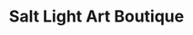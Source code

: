 ---
title: "Salt Light Art Boutique"
url: /saint-petersburg/salt-light-art-boutique/
shop: Kleidung
---